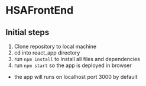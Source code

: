 # HSAFrontEnd

## Initial steps
1) Clone repository to local machine
2) cd into react_app directory
3) run `npm install` to install all files and dependencies
4) run `npm start` so the app is deployed in browser
  - the app will runs on localhost port 3000 by default
